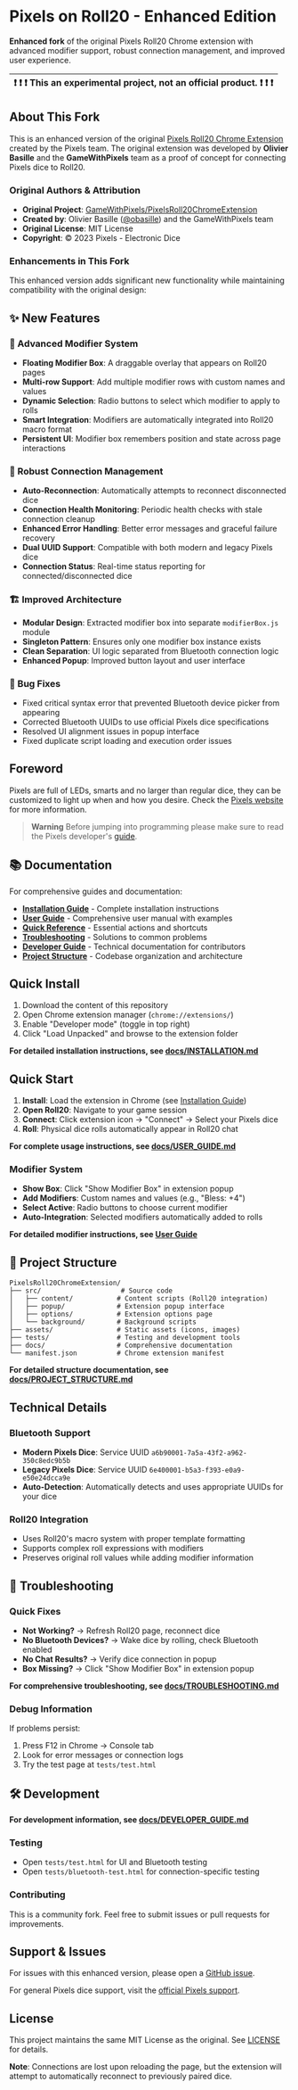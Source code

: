 # Pixels on Roll20 - Enhanced Edition

**Enhanced fork** of the original Pixels Roll20 Chrome extension with advanced modifier support, robust connection management, and improved user experience.

| :exclamation: :exclamation: :exclamation: This an experimental project, not an official product. :exclamation: :exclamation: :exclamation: |
|--------------------------------------------------------------------------------------------------------------------------------------------|

## About This Fork

This is an enhanced version of the original [Pixels Roll20 Chrome Extension](https://github.com/GameWithPixels/PixelsRoll20ChromeExtension) created by the Pixels team. The original extension was developed by **Olivier Basille** and the **GameWithPixels** team as a proof of concept for connecting Pixels dice to Roll20.

### Original Authors & Attribution

- **Original Project**: [GameWithPixels/PixelsRoll20ChromeExtension](https://github.com/GameWithPixels/PixelsRoll20ChromeExtension)
- **Created by**: Olivier Basille ([@obasille](https://github.com/obasille)) and the GameWithPixels team
- **Original License**: MIT License
- **Copyright**: © 2023 Pixels - Electronic Dice

### Enhancements in This Fork

This enhanced version adds significant new functionality while maintaining compatibility with the original design:

## ✨ New Features

### 🎯 Advanced Modifier System

- **Floating Modifier Box**: A draggable overlay that appears on Roll20 pages
- **Multi-row Support**: Add multiple modifier rows with custom names and values
- **Dynamic Selection**: Radio buttons to select which modifier to apply to rolls
- **Smart Integration**: Modifiers are automatically integrated into Roll20 macro format
- **Persistent UI**: Modifier box remembers position and state across page interactions

### 🔄 Robust Connection Management

- **Auto-Reconnection**: Automatically attempts to reconnect disconnected dice
- **Connection Health Monitoring**: Periodic health checks with stale connection cleanup
- **Enhanced Error Handling**: Better error messages and graceful failure recovery  
- **Dual UUID Support**: Compatible with both modern and legacy Pixels dice
- **Connection Status**: Real-time status reporting for connected/disconnected dice

### 🏗️ Improved Architecture

- **Modular Design**: Extracted modifier box into separate `modifierBox.js` module
- **Singleton Pattern**: Ensures only one modifier box instance exists
- **Clean Separation**: UI logic separated from Bluetooth connection logic
- **Enhanced Popup**: Improved button layout and user interface

### 🐛 Bug Fixes

- Fixed critical syntax error that prevented Bluetooth device picker from appearing
- Corrected Bluetooth UUIDs to use official Pixels dice specifications
- Resolved UI alignment issues in popup interface
- Fixed duplicate script loading and execution order issues

## Foreword

Pixels are full of LEDs, smarts and no larger than regular dice, they can be
customized to light up when and how you desire.
Check the [Pixels website](https://gamewithpixels.com/) for more information.

> **Warning**
> Before jumping into programming please make sure to read the Pixels developer's
> [guide](https://github.com/GameWithPixels/.github/blob/main/doc/DevelopersGuide.md).

## 📚 Documentation

For comprehensive guides and documentation:

- **[Installation Guide](docs/INSTALLATION.md)** - Complete installation instructions
- **[User Guide](docs/USER_GUIDE.md)** - Comprehensive user manual with examples
- **[Quick Reference](docs/QUICK_REFERENCE.md)** - Essential actions and shortcuts
- **[Troubleshooting](docs/TROUBLESHOOTING.md)** - Solutions to common problems
- **[Developer Guide](docs/DEVELOPER_GUIDE.md)** - Technical documentation for contributors
- **[Project Structure](docs/PROJECT_STRUCTURE.md)** - Codebase organization and architecture

## Quick Install

1. Download the content of this repository
2. Open Chrome extension manager (`chrome://extensions/`)
3. Enable "Developer mode" (toggle in top right)
4. Click "Load Unpacked" and browse to the extension folder

**For detailed installation instructions, see [docs/INSTALLATION.md](docs/INSTALLATION.md)**

## Quick Start

1. **Install**: Load the extension in Chrome (see [Installation Guide](docs/INSTALLATION.md))
2. **Open Roll20**: Navigate to your game session
3. **Connect**: Click extension icon → "Connect" → Select your Pixels dice
4. **Roll**: Physical dice rolls automatically appear in Roll20 chat

**For complete usage instructions, see [docs/USER_GUIDE.md](docs/USER_GUIDE.md)**

### Modifier System

- **Show Box**: Click "Show Modifier Box" in extension popup
- **Add Modifiers**: Custom names and values (e.g., "Bless: +4")
- **Select Active**: Radio buttons to choose current modifier
- **Auto-Integration**: Selected modifiers automatically added to rolls

**For detailed modifier instructions, see [User Guide](docs/USER_GUIDE.md#using-the-modifier-box)**

## 📁 Project Structure

```text
PixelsRoll20ChromeExtension/
├── src/                    # Source code
│   ├── content/           # Content scripts (Roll20 integration)
│   ├── popup/             # Extension popup interface
│   ├── options/           # Extension options page
│   └── background/        # Background scripts
├── assets/                # Static assets (icons, images)
├── tests/                 # Testing and development tools
├── docs/                  # Comprehensive documentation
└── manifest.json          # Chrome extension manifest
```

**For detailed structure documentation, see [docs/PROJECT_STRUCTURE.md](docs/PROJECT_STRUCTURE.md)**

## Technical Details

### Bluetooth Support

- **Modern Pixels Dice**: Service UUID `a6b90001-7a5a-43f2-a962-350c8edc9b5b`
- **Legacy Pixels Dice**: Service UUID `6e400001-b5a3-f393-e0a9-e50e24dcca9e`
- **Auto-Detection**: Automatically detects and uses appropriate UUIDs for your dice

### Roll20 Integration

- Uses Roll20's macro system with proper template formatting
- Supports complex roll expressions with modifiers
- Preserves original roll values while adding modifier information

## 🔧 Troubleshooting

### Quick Fixes
- **Not Working?** → Refresh Roll20 page, reconnect dice
- **No Bluetooth Devices?** → Wake dice by rolling, check Bluetooth enabled
- **No Chat Results?** → Verify dice connection in popup
- **Box Missing?** → Click "Show Modifier Box" in extension popup

**For comprehensive troubleshooting, see [docs/TROUBLESHOOTING.md](docs/TROUBLESHOOTING.md)**

### Debug Information

If problems persist:
1. Press F12 in Chrome → Console tab
2. Look for error messages or connection logs
3. Try the test page at `tests/test.html`

## 🛠️ Development

**For development information, see [docs/DEVELOPER_GUIDE.md](docs/DEVELOPER_GUIDE.md)**

### Testing
- Open `tests/test.html` for UI and Bluetooth testing
- Open `tests/bluetooth-test.html` for connection-specific testing

### Contributing

This is a community fork. Feel free to submit issues or pull requests for improvements.

## Support & Issues

For issues with this enhanced version, please open a [GitHub issue](https://github.com/your-repo/issues).

For general Pixels dice support, visit the [official Pixels support](https://github.com/GameWithPixels/PixelsRoll20ChromeExtension/issues).

## License

This project maintains the same MIT License as the original. See [LICENSE](LICENSE) for details.

**Note**: Connections are lost upon reloading the page, but the extension will attempt to automatically reconnect to previously paired dice.
